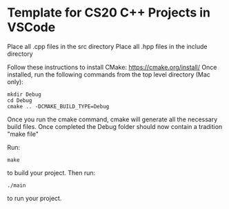 Template for CS20 C++ Projects in VSCode
==
Place all .cpp files in the src directory
Place all .hpp files in the include directory

Follow these instructions to install CMake: https://cmake.org/install/
Once installed, run the following commands from the top level directory (Mac only):
```{r, engine='bash', count_lines}
mkdir Debug
cd Debug
cmake .. -DCMAKE_BUILD_TYPE=Debug
```

Once you run the cmake command, cmake will generate all the necessary build files. Once completed the Debug
folder should now contain a tradition "make file"

Run:
```{r, engine='bash', count_lines}
make
```
to build your project. Then run:
```{r, engine='bash', count_lines}
./main
```
to run your project. 
